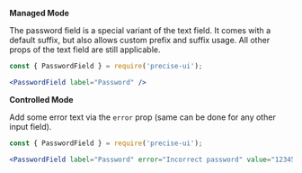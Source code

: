 **Managed Mode**

The password field is a special variant of the text field. It comes with a default suffix, but also allows custom prefix and suffix usage. All other props of the text field are still applicable.

```jsx
const { PasswordField } = require('precise-ui');

<PasswordField label="Password" />
```

**Controlled Mode**

Add some error text via the `error` prop (same can be done for any other input field).

```jsx
const { PasswordField } = require('precise-ui');

<PasswordField label="Password" error="Incorrect password" value="123456789"/>
```
